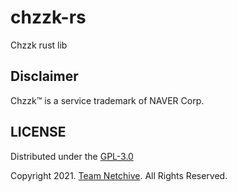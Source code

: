 # chzzk-rs
Chzzk rust lib

## Disclaimer
Chzzk™ is a service trademark of NAVER Corp.

## LICENSE
Distributed under the [GPL-3.0](./LICENSE)

Copyright 2021. [Team Netchive](https://github.com/Netchive).  All Rights Reserved.